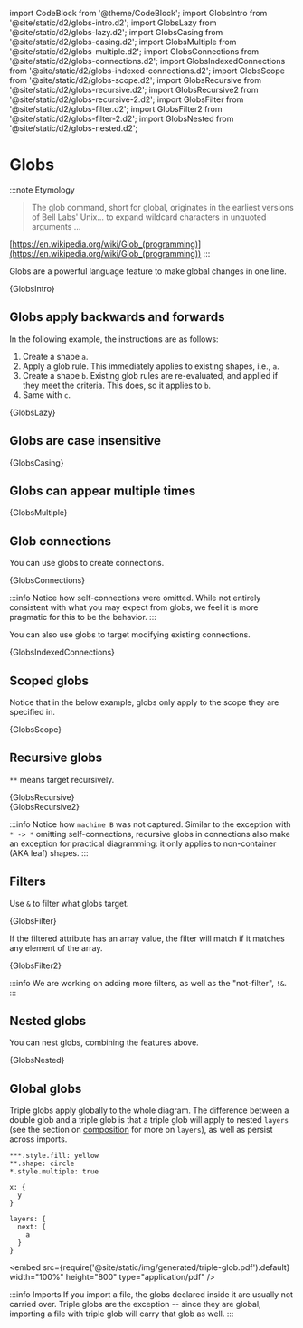 import CodeBlock from '@theme/CodeBlock';
import GlobsIntro from '@site/static/d2/globs-intro.d2';
import GlobsLazy from '@site/static/d2/globs-lazy.d2';
import GlobsCasing from '@site/static/d2/globs-casing.d2';
import GlobsMultiple from '@site/static/d2/globs-multiple.d2';
import GlobsConnections from '@site/static/d2/globs-connections.d2';
import GlobsIndexedConnections from '@site/static/d2/globs-indexed-connections.d2';
import GlobsScope from '@site/static/d2/globs-scope.d2';
import GlobsRecursive from '@site/static/d2/globs-recursive.d2';
import GlobsRecursive2 from '@site/static/d2/globs-recursive-2.d2';
import GlobsFilter from '@site/static/d2/globs-filter.d2';
import GlobsFilter2 from '@site/static/d2/globs-filter-2.d2';
import GlobsNested from '@site/static/d2/globs-nested.d2';

# Globs

:::note Etymology
> The glob command, short for global, originates in the earliest versions of Bell Labs' Unix... to expand wildcard characters in unquoted arguments ...

[https://en.wikipedia.org/wiki/Glob_(programming)](https://en.wikipedia.org/wiki/Glob_(programming))
:::

Globs are a powerful language feature to make global changes in one line.

<CodeBlock className="language-d2">
    {GlobsIntro}
</CodeBlock>

<div style={{width: 600}} className="embedSVG" dangerouslySetInnerHTML={{__html: require('@site/static/img/generated/globs-intro.svg2')}}></div>

## Globs apply backwards and forwards

In the following example, the instructions are as follows:
1. Create a shape `a`.
2. Apply a glob rule. This immediately applies to existing shapes, i.e., `a`.
3. Create a shape `b`. Existing glob rules are re-evaluated, and applied if they meet the
   criteria. This does, so it applies to `b`.
4. Same with `c`.

<CodeBlock className="language-d2">
    {GlobsLazy}
</CodeBlock>

<div style={{width: 600}} className="embedSVG" dangerouslySetInnerHTML={{__html: require('@site/static/img/generated/globs-lazy.svg2')}}></div>

## Globs are case insensitive

<CodeBlock className="language-d2">
    {GlobsCasing}
</CodeBlock>

<div style={{width: 600}} className="embedSVG" dangerouslySetInnerHTML={{__html: require('@site/static/img/generated/globs-casing.svg2')}}></div>

## Globs can appear multiple times

<CodeBlock className="language-d2">
    {GlobsMultiple}
</CodeBlock>

<div style={{width: 600}} className="embedSVG" dangerouslySetInnerHTML={{__html: require('@site/static/img/generated/globs-multiple.svg2')}}></div>

## Glob connections

You can use globs to create connections.

<CodeBlock className="language-d2">
    {GlobsConnections}
</CodeBlock>

<div style={{width: 600}} className="embedSVG" dangerouslySetInnerHTML={{__html: require('@site/static/img/generated/globs-connections.svg2')}}></div>

:::info
Notice how self-connections were omitted. While not entirely consistent with what you may
expect from globs, we feel it is more pragmatic for this to be the behavior.
:::

You can also use globs to target modifying existing connections.

<CodeBlock className="language-d2">
    {GlobsIndexedConnections}
</CodeBlock>

<div style={{width: 600}} className="embedSVG" dangerouslySetInnerHTML={{__html: require('@site/static/img/generated/globs-indexed-connections.svg2')}}></div>

## Scoped globs

Notice that in the below example, globs only apply to the scope they are specified in.

<CodeBlock className="language-d2">
    {GlobsScope}
</CodeBlock>

<div style={{width: 600}} className="embedSVG" dangerouslySetInnerHTML={{__html: require('@site/static/img/generated/globs-scope.svg2')}}></div>

## Recursive globs

`**` means target recursively.

<CodeBlock className="language-d2">
    {GlobsRecursive}
</CodeBlock>

<div style={{width: 600}} className="embedSVG" dangerouslySetInnerHTML={{__html: require('@site/static/img/generated/globs-recursive.svg2')}}></div>

<CodeBlock className="language-d2">
    {GlobsRecursive2}
</CodeBlock>

<div style={{width: 600}} className="embedSVG" dangerouslySetInnerHTML={{__html: require('@site/static/img/generated/globs-recursive-2.svg2')}}></div>


:::info
Notice how `machine B` was not captured. Similar to the exception with `* -> *` omitting
self-connections, recursive globs in connections also make an exception for practical
diagramming: it only applies to non-container (AKA leaf) shapes.
:::

## Filters

Use `&` to filter what globs target.

<CodeBlock className="language-d2">
    {GlobsFilter}
</CodeBlock>

<div style={{width: 600}} className="embedSVG" dangerouslySetInnerHTML={{__html: require('@site/static/img/generated/globs-filter.svg2')}}></div>

If the filtered attribute has an array value, the filter will match if it matches any
element of the array.

<CodeBlock className="language-d2">
    {GlobsFilter2}
</CodeBlock>

<div style={{width: 600}} className="embedSVG" dangerouslySetInnerHTML={{__html: require('@site/static/img/generated/globs-filter-2.svg2')}}></div>

:::info
We are working on adding more filters, as well as the "not-filter", `!&`.
:::

## Nested globs

You can nest globs, combining the features above.

<CodeBlock className="language-d2">
    {GlobsNested}
</CodeBlock>

<div style={{width: 600}} className="embedSVG" dangerouslySetInnerHTML={{__html: require('@site/static/img/generated/globs-nested.svg2')}}></div>

## Global globs

Triple globs apply globally to the whole diagram. The difference between a double glob and
a triple glob is that a triple glob will apply to nested `layers` (see the section on
[composition](/tour/composition) for more on `layers`), as well as persist across imports.

```d2
***.style.fill: yellow
**.shape: circle
*.style.multiple: true

x: {
  y
}

layers: {
  next: {
    a
  }
}
```

<embed src={require('@site/static/img/generated/triple-glob.pdf').default} width="100%" height="800"
 type="application/pdf" />

:::info Imports
If you import a file, the globs declared inside it are usually not carried over. Triple
globs are the exception -- since they are global, importing a file with triple glob will
carry that glob as well.
:::

